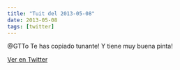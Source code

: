 ```yaml
---
title: "Tuit del 2013-05-08"
date: 2013-05-08
tags: [twitter]
---
```


@GTTo Te has copiado tunante! Y tiene muy buena pinta!



[Ver en Twitter](https://twitter.com/i/web/status/332133385139003393)
